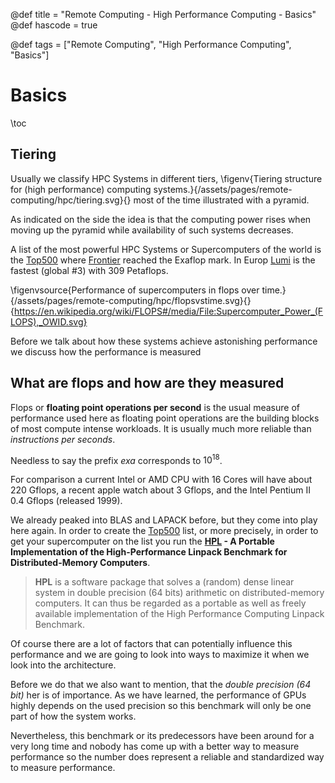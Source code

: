 @def title = "Remote Computing - High Performance Computing - Basics"
@def hascode = true

@def tags = ["Remote Computing", "High Performance Computing", "Basics"]

# Basics
\toc

## Tiering

Usually we classify HPC Systems in different tiers,
\figenv{Tiering structure for (high performance) computing systems.}{/assets/pages/remote-computing/hpc/tiering.svg}{}
most of the time illustrated with a pyramid. 

As indicated on the side the idea is that the computing power rises when moving up the pyramid while availability of such systems decreases. 

A list of the most powerful HPC Systems or Supercomputers of the world is the [Top500](https://www.top500.org/) where [Frontier](https://www.top500.org/system/180047/) reached the Exaflop mark. In Europ [Lumi](https://www.lumi-supercomputer.eu/) is the fastest (global #3) with 309 Petaflops.

\figenvsource{Performance of supercomputers in flops over time.}{/assets/pages/remote-computing/hpc/flopsvstime.svg}{}{https://en.wikipedia.org/wiki/FLOPS#/media/File:Supercomputer_Power_(FLOPS),_OWID.svg}

Before we talk about how these systems achieve astonishing performance we discuss how the performance is measured

## What are flops and how are they measured

Flops or **floating point operations per second** is the usual measure of performance used here as floating point operations are the building blocks of most compute intense workloads.
It is usually much more reliable than _instructions per seconds_. 

Needless to say the prefix _exa_ corresponds to $10^{18}$.

For comparison a current Intel or AMD CPU with 16 Cores will have about 220 Gflops, a recent apple watch about 3 Gflops, and the Intel Pentium II 0.4 Gflops (released 1999).

We already peaked into BLAS and LAPACK before, but they come into play here again. 
In order to create the [Top500](https://www.top500.org/) list, or more precisely, in order to get your supercomputer on the list you run the **[HPL](https://www.netlib.org/benchmark/hpl/) - A Portable Implementation of the High-Performance Linpack Benchmark for Distributed-Memory Computers**.

> **HPL** is a software package that solves a (random) dense linear system in double precision (64 bits) arithmetic on distributed-memory computers. It can thus be regarded as a portable as well as freely available implementation of the High Performance Computing Linpack Benchmark.

Of course there are a lot of factors that can potentially influence this performance and we are going to look into ways to maximize it when we look into the architecture. 

Before we do that we also want to mention, that the _double precision (64 bit)_ her is of importance.
As we have learned, the performance of GPUs highly depends on the used precision so this benchmark will only be one part of how the system works. 

Nevertheless, this benchmark or its predecessors have been around for a very long time and nobody has come up with a better way to measure performance so the number does represent a reliable and standardized way to measure performance. 

